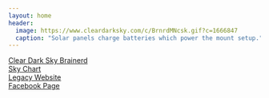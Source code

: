 ```yaml
---
layout: home
header:
  image: https://www.cleardarksky.com/c/BrnrdMNcsk.gif?c=1666847
  caption: "Solar panels charge batteries which power the mount setup."
---
```

[Clear Dark Sky Brainerd](https://www.cleardarksky.com/c/BrnrdMNkey.html)  
[Sky Chart](https://heavens-above.com/skychart2.aspx)  
[Legacy Website](https://jahardy33.wordpress.com/)  
[Facebook Page](https://www.facebook.com/profile.php?id=100063545114597)  